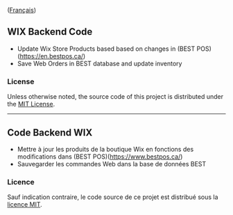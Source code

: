 ([Français](#code-backend-wix))

## WIX Backend Code

- Update Wix Store Products based based on changes in (BEST POS)(https://en.bestpos.ca/)
- Save Web Orders in BEST database and update inventory

### License

Unless otherwise noted, the source code of this project is distributed under the [MIT License](LICENSE).

______________________

## Code Backend WIX

- Mettre à jour les produits de la boutique Wix en fonctions des modifications dans (BEST POS)(https://www.bestpos.ca/)
- Sauvegarder les commandes Web dans la base de données BEST

### Licence

Sauf indication contraire, le code source de ce projet est distribué sous la [licence MIT](LICENSE).
